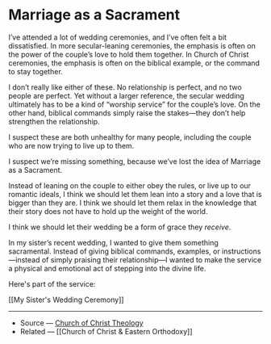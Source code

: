 # Marriage as a Sacrament

I’ve attended a lot of wedding ceremonies, and I’ve often felt a bit dissatisfied. In more secular-leaning ceremonies, the emphasis is often on the power of the couple’s love to hold them together. In Church of Christ ceremonies, the emphasis is often on the biblical example, or the command to stay together.

I don’t really like either of these. No relationship is perfect, and no two people are perfect. Yet without a larger reference, the secular wedding ultimately has to be a kind of “worship service” for the couple’s love. On the other hand, biblical commands simply raise the stakes—they don’t help strengthen the relationship.

I suspect these are both unhealthy for many people, including the couple who are now trying to live up to them.

I suspect we’re missing something, because we’ve lost the idea of Marriage as a Sacrament.

Instead of leaning on the couple to either obey the rules, or live up to our romantic ideals, I think we should let them lean into a story and a love that is bigger than they are. I think we should let them relax in the knowledge that their story does not have to hold up the weight of the world.

I think we should let their wedding be a form of grace they *receive*.

In my sister’s recent wedding, I wanted to give them something sacramental. Instead of giving biblical commands, examples, or instructions—instead of simply praising their relationship—I wanted to make the service a physical and emotional act of stepping into the divine life.

Here's part of the service: 

[[My Sister's Wedding Ceremony]]

---

- Source — [Church of Christ Theology](https://www.facebook.com/groups/108962615857138/permalink/2717870488299658/)
- Related —  [[Church of Christ & Eastern Orthodoxy]]